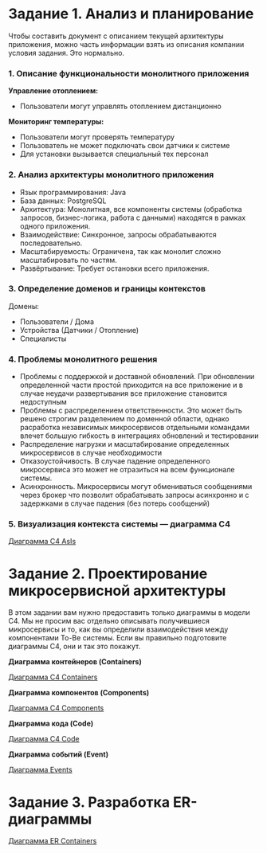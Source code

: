 # Задание 1. Анализ и планирование

Чтобы составить документ с описанием текущей архитектуры приложения, можно часть информации взять из описания компании условия задания. Это нормально.

### 1. Описание функциональности монолитного приложения

**Управление отоплением:**

- Пользователи могут управлять отоплением дистанционно

**Мониторинг температуры:**

- Пользователи могут проверять температуру
- Пользователь не может подключать свои датчики к системе
- Для установки вызывается специальный тех персонал

### 2. Анализ архитектуры монолитного приложения

- Язык программирования: Java
- База данных: PostgreSQL
- Архитектура: Монолитная, все компоненты системы (обработка запросов, бизнес-логика, работа с данными) находятся в рамках одного приложения.
- Взаимодействие: Синхронное, запросы обрабатываются последовательно.
- Масштабируемость: Ограничена, так как монолит сложно масштабировать по частям.
- Развёртывание: Требует остановки всего приложения.

### 3. Определение доменов и границы контекстов

Домены:
- Пользователи / Дома
- Устройства (Датчики / Отопление)
- Специалисты

### **4. Проблемы монолитного решения**

- Проблемы с поддержкой и доставной обновлений. При обновлении определенной части простой приходится на все приложение и в случае неудачи развертывания все приложение становится недоступным
- Проблемы с распределением ответственности. Это может быть решено строгим разделением по доменной области, однако расработка независимых микросервисов отдельными командами влечет большую гибкость в интеграциях обновлений и тестировании
- Распределение нагрузки и масштабирование определенных микросервисов в случае необходимости
- Отказоустойчивость. В случае падение определенного микросервиса это может не отразиться на всем функционале системы.
- Асинхронность. Микросервисы могут обмениваться сообщениями через брокер что позволит обрабатывать запросы асинхронно и с задержками в случае падения (без потерь сообщений)

### 5. Визуализация контекста системы — диаграмма С4

[Диаграмма C4 AsIs ](diagrams/asis.puml)

# Задание 2. Проектирование микросервисной архитектуры

В этом задании вам нужно предоставить только диаграммы в модели C4. Мы не просим вас отдельно описывать получившиеся микросервисы и то, как вы определили взаимодействия между компонентами To-Be системы. Если вы правильно подготовите диаграммы C4, они и так это покажут.

**Диаграмма контейнеров (Containers)**

[Диаграмма C4 Containers](diagrams/tobe_containers.puml)

**Диаграмма компонентов (Components)**

[Диаграмма C4 Components](diagrams/tobe_components.puml)

**Диаграмма кода (Code)**

[Диаграмма C4 Code](diagrams/tobe_code.puml)

**Диаграмма событий (Event)**

[Диаграмма Events](diagrams/tobe_events.puml)

# Задание 3. Разработка ER-диаграммы

[Диаграмма ER Containers](diagrams/tobe_er.puml)